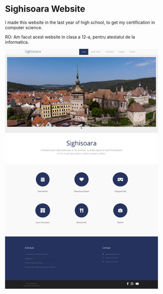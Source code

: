 # Sighisoara Website

I made this website in the last year of high school, to get my certification in computer science.

RO: Am facut acest website in clasa a 12-a, pentru atestatul de la informatica.

![Image of Yaktocat](https://github.com/RujoiRazvan/Sighisoara/blob/2bd7bb1c31cdd3c69da9294a7a9529de69eee853/coverSighisoara.png)
